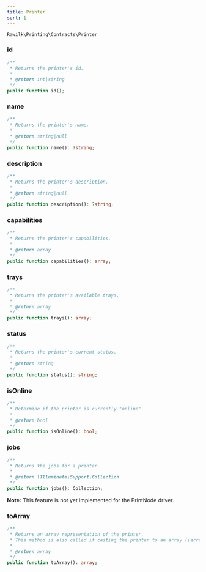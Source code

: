 ```yaml
---
title: Printer
sort: 1
---
```


`Rawilk\Printing\Contracts\Printer`

### id
```php
/**
 * Returns the printer's id.
 *
 * @return int|string
 */
public function id();
```

### name
```php
/**
 * Returns the printer's name.
 *
 * @return string|null
 */
public function name(): ?string;
```

### description
```php
/**
 * Returns the printer's description.
 *
 * @return string|null
 */
public function description(): ?string;
```

### capabilities
```php
/**
 * Returns the printer's capabilities.
 *
 * @return array
 */
public function capabilities(): array;
```

### trays
```php
/**
 * Returns the printer's available trays.
 *
 * @return array
 */
public function trays(): array;
```

### status
```php
/**
 * Returns the printer's current status.
 *
 * @return string
 */
public function status(): string;
```

### isOnline
```php
/**
 * Determine if the printer is currently "online".
 *
 * @return bool
 */
public function isOnline(): bool;
```

### jobs
```php
/**
 * Returns the jobs for a printer.
 *
 * @return \Illuminate\Support\Collection
 */
public function jobs(): Collection;
```
**Note:** This feature is not yet implemented for the PrintNode driver.

### toArray
```php
/**
 * Returns an array representation of the printer.
 * This method is also called if casting the printer to an array ((array) $printer)
 *
 * @return array
 */
public function toArray(): array;
```
